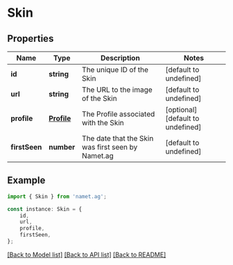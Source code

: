 # Skin


## Properties

Name | Type | Description | Notes
------------ | ------------- | ------------- | -------------
**id** | **string** | The unique ID of the Skin | [default to undefined]
**url** | **string** | The URL to the image of the Skin | [default to undefined]
**profile** | [**Profile**](Profile.md) | The Profile associated with the Skin | [optional] [default to undefined]
**firstSeen** | **number** | The date that the Skin was first seen by Namet.ag | [default to undefined]

## Example

```typescript
import { Skin } from 'namet.ag';

const instance: Skin = {
    id,
    url,
    profile,
    firstSeen,
};
```

[[Back to Model list]](../README.md#documentation-for-models) [[Back to API list]](../README.md#documentation-for-api-endpoints) [[Back to README]](../README.md)
